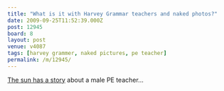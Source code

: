 ```yaml
---
title: "What is it with Harvey Grammar teachers and naked photos?"
date: 2009-09-25T11:52:39.000Z
post: 12945
board: 8
layout: post
venue: v4087
tags: [harvey grammer, naked pictures, pe teacher]
permalink: /m/12945/
---
```

<a href="http://www.thesun.co.uk/sol/homepage/news/2653778/Grammar-Sir-gay-porn-pics.html">The sun has a story</a> about a male PE teacher...
